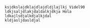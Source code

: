 
    ksjdkslajdklajdlajdldjlajlkj Videl90
    ldkjsaljdlakjdaldalkjdkja Hola
    ldkajlsdjalkdjalkjdal
    kldjasljdasldjal

    